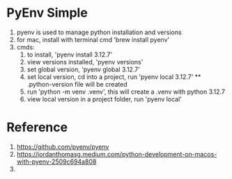 
# PyEnv Simple
1. pyenv is used to manage python installation and versions
2. for mac, install with terminal cmd 'brew install pyenv'
3. cmds: 
   1. to install, 'pyenv install 3.12.7'
   2. view versions installed, 'pyenv versions'
   3. set global version, 'pyenv global 3.12.7'
   4. set local version, cd into a project, run 'pyenv local 3.12.7' ** .python-version file will be created
   5. run 'python -m venv .venv', this will create a .venv with python 3.12.7 
   6. view local version in a project folder, run 'pyenv local' 

# Reference 
1. https://github.com/pyenv/pyenv
2. https://jordanthomasg.medium.com/python-development-on-macos-with-pyenv-2509c694a808
3. 